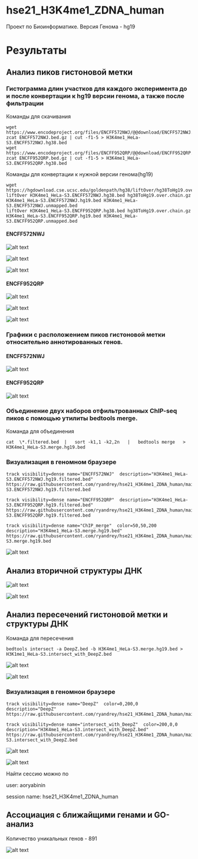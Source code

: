 # hse21_H3K4me1_ZDNA_human

Проект по Биоинформатике.
Версия Генома - hg19

# Результаты

## Анализ пиков гистоновой метки
### Гистограмма длин участков для каждого эксперимента до и после конвертации к hg19 версии генома, а также после фильтрации

Команды для скачивания

```
wget https://www.encodeproject.org/files/ENCFF572NWJ/@@download/ENCFF572NWJ.bed.gz
zcat ENCFF572NWJ.bed.gz | cut -f1-5 > H3K4me1_HeLa-S3.ENCFF572NWJ.hg38.bed
wget https://www.encodeproject.org/files/ENCFF952QRP/@@download/ENCFF952QRP.bed.gz
zcat ENCFF952QRP.bed.gz | cut -f1-5 > H3K4me1_HeLa-S3.ENCFF952QRP.hg38.bed
```


Команды для конвертации к нужной версии генома(hg19)
```
wget https://hgdownload.cse.ucsc.edu/goldenpath/hg38/liftOver/hg38ToHg19.over.chain.gz
liftOver H3K4me1_HeLa-S3.ENCFF572NWJ.hg38.bed hg38ToHg19.over.chain.gz H3K4me1_HeLa-S3.ENCFF572NWJ.hg19.bed H3K4me1_HeLa-S3.ENCFF572NWJ.unmapped.bed
liftOver H3K4me1_HeLa-S3.ENCFF952QRP.hg38.bed hg38ToHg19.over.chain.gz H3K4me1_HeLa-S3.ENCFF952QRP.hg19.bed H3K4me1_HeLa-S3.ENCFF952QRP.unmapped.bed
```
#### ENCFF572NWJ

![alt text](https://github.com/ryandrey/hse21_H3K4me1_ZDNA_human/blob/main/images/len_hist.H3K4me1_HeLa-S3.ENCFF572NWJ.hg38.png)

![alt text](https://github.com/ryandrey/hse21_H3K4me1_ZDNA_human/blob/main/images/len_hist.H3K4me1_HeLa-S3.ENCFF572NWJ.hg19.png)

![alt text](https://github.com/ryandrey/hse21_H3K4me1_ZDNA_human/blob/main/images/len_hist.H3K4me1_HeLa-S3.ENCFF572NWJ.hg19.filtered.png)

#### ENCFF952QRP

![alt text](https://github.com/ryandrey/hse21_H3K4me1_ZDNA_human/blob/main/images/len_hist.H3K4me1_HeLa-S3.ENCFF952QRP.hg38.png)

![alt text](https://github.com/ryandrey/hse21_H3K4me1_ZDNA_human/blob/main/images/len_hist.H3K4me1_HeLa-S3.ENCFF952QRP.hg19.png)

![alt text](https://github.com/ryandrey/hse21_H3K4me1_ZDNA_human/blob/main/images/len_hist.H3K4me1_HeLa-S3.ENCFF952QRP.hg19.filtered.png)

### Графики с расположением пиков гистоновой метки относительно аннотированных генов. 

#### ENCFF572NWJ

![alt text](https://github.com/ryandrey/hse21_H3K4me1_ZDNA_human/blob/main/images/chip_seeker.H3K4me1_HeLa-S3.ENCFF572NWJ.hg19.filtered.plotAnnoPie.png)

#### ENCFF952QRP

![alt text](https://github.com/ryandrey/hse21_H3K4me1_ZDNA_human/blob/main/images/chip_seeker.H3K4me1_HeLa-S3.ENCFF952QRP.hg19.filtered.plotAnnoPie.png)


### Объединение двух наборов отфильтрованных ChIP-seq пиков с помощью утилиты bedtools merge.

Команда для объединения

`cat  \*.filtered.bed  |   sort -k1,1 -k2,2n   |   bedtools merge   >  H3K4me1_HeLa-S3.merge.hg19.bed`


### Визуализация в геномном браузере

```
track visibility=dense name="ENCFF572NWJ"  description="H3K4me1_HeLa-S3.ENCFF572NWJ.hg19.filtered.bed"
https://raw.githubusercontent.com/ryandrey/hse21_H3K4me1_ZDNA_human/main/data/H3K4me1_HeLa-S3.ENCFF572NWJ.hg19.filtered.bed

track visibility=dense name="ENCFF952QRP"  description="H3K4me1_HeLa-S3.ENCFF952QRP.hg19.filtered.bed"
https://raw.githubusercontent.com/ryandrey/hse21_H3K4me1_ZDNA_human/main/data/H3K4me1_HeLa-S3.ENCFF952QRP.hg19.filtered.bed

track visibility=dense name="ChIP_merge"  color=50,50,200   description="H3K4me1_HeLa-S3.merge.hg19.bed"
https://raw.githubusercontent.com/ryandrey/hse21_H3K4me1_ZDNA_human/main/data/H3K4me1_HeLa-S3.merge.hg19.bed
```

![alt text](https://github.com/ryandrey/hse21_H3K4me1_ZDNA_human/blob/main/images/Screenshot%20from%202021-06-10%2003-29-04.png)


## Анализ вторичной структуры ДНК

![alt text](https://github.com/ryandrey/hse21_H3K4me1_ZDNA_human/blob/main/images/len_hist.DeepZ.png)

![alt text](https://github.com/ryandrey/hse21_H3K4me1_ZDNA_human/blob/main/images/chip_seeker.DeepZ.plotAnnoPie.png)


## Анализ пересечений гистоновой метки и структуры ДНК

Команда для пересечения

`bedtools intersect -a DeepZ.bed -b H3K4me1_HeLa-S3.merge.hg19.bed > H3K1me1_HeLa-S3.intersect_with_DeepZ.bed`

![alt text](https://github.com/ryandrey/hse21_H3K4me1_ZDNA_human/blob/main/images/len_hist.H3K4me1_HeLa-S3.intersect_with_DeepZ.png)

![alt text](https://github.com/ryandrey/hse21_H3K4me1_ZDNA_human/blob/main/images/chip_seeker.H3K4me1_HeLa-S3.intersect_with_DeepZ.plotAnnoPie.png)

### Визуализация в геномнои браузере

```
track visibility=dense name="DeepZ"  color=0,200,0  description="DeepZ"
https://raw.githubusercontent.com/ryandrey/hse21_H3K4me1_ZDNA_human/main/data/DeepZ.bed

track visibility=dense name="intersect_with_DeepZ"  color=200,0,0  description="H3K4me1_HeLa-S3.intersect_with_DeepZ.bed"
https://raw.githubusercontent.com/ryandrey/hse21_H3K4me1_ZDNA_human/main/data/H3K4me1_HeLa-S3.intersect_with_DeepZ.bed
```

![alt text](https://github.com/ryandrey/hse21_H3K4me1_ZDNA_human/blob/main/images/Screenshot%20from%202021-06-10%2003-47-46.png)

![alt text](https://github.com/ryandrey/hse21_H3K4me1_ZDNA_human/blob/main/images/Screenshot%20from%202021-06-10%2003-51-47.png)

Найти сессию можно по

user: aoryabinin

session name: hse21_H3K4me1_ZDNA_human

## Ассоциация с ближайщими генами и GO-анализ

Количество уникальных генов - 891

![alt text](https://github.com/ryandrey/hse21_H3K4me1_ZDNA_human/blob/main/images/Screenshot%20from%202021-06-10%2003-26-06.png)
